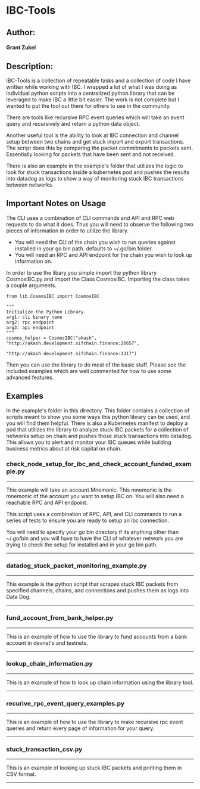 # IBC-Tools
## Author:
#### Grant Zukel

## Description:

IBC-Tools is a collection of repeatable tasks and a collection of code I have written while working with IBC.
I wrapped a lot of what I was doing as individual python scripts into a centralized python library that can be leveraged to make IBC a little bit easier.
The work is not complete but I wanted to put the tool out there for others to use in the community.

There are tools like recursive RPC event queries which will take an event query and recursively and return a python data object.

Another useful tool is the ability to look at IBC connection and channel setup between two chains and get stuck import and export transactions.
The script does this by comparing the packet commitments to packets sent. Essentially looking for packets that have been sent and not received.

There is also an example in the example's folder that utilizes the logic to look for stuck transactions inside a kubernetes pod and pushes the
results into datadog as logs to show a way of monitoring stuck IBC transactions between networks.

## Important Notes on Usage

The CLI uses a combination of CLI commands and API and RPC web requests to do what it does. Thus you will need to observe the following two pieces of information in order to utilize the library.
 * You will need the CLI of the chain you wish to run queries against installed in your go bin path. defaults to ~/.go/bin folder.
 * You will need an RPC and API endpoint for the chain you wish to look up information on.

In order to use the libary you simple import the python library CosmosIBC.py and import the Class CosmosIBC. Importing the class takes a couple arguments.



    from lib.CosmosIBC import CosmosIBC

    """
    Initialize the Python Library.
    arg1: cli binary name
    arg2: rpc endpoint
    arg3: api endpoint
    """
    cosmos_helper = CosmosIBC("akash", "http://akash.development.sifchain.finance:26657",
                              "http://akash.development.sifchain.finance:1317")


Then you can use the library to do most of the basic stuff. Please see the included examples which are well commented for how to use some advanced features.


## Examples

In the example's folder in this directory. This folder contains a collection of scripts meant to show you some ways
this python library can be used, and you will find them helpful. There is also a Kubernetes manifest to deploy a pod that utilizes the library
to analyze stuck IBC packets for a collection of networks setup on chain and pushes those stuck transactions into datadog.
This allows you to alert and monitor your IBC queues while building business metrics about at risk capital on chain.



### check_node_setup_for_ibc_and_check_account_funded_example.py

---

This example will take an account Mnemonic. This mnemonic is the mnemonic of the account you want to setup IBC on. You will also need a reachable RPC and API endpoint.

This script uses a combination of RPC, API, and CLI commands to run a series of tests to ensure you are ready to setup an ibc connection.

You will need to specify your go bin directory if its anything other than ~/.go/bin and you will have to have the CLI of whatever network you are trying to check the setup for installed and in your go bin path.

---


### datadog_stuck_packet_monitoring_example.py

---

This example is the python script that scrapes stuck IBC packets from specified channels, chains, and connections and pushes them as logs into Data Dog.

---




### fund_account_from_bank_helper.py

---

This is an example of how to use the library to fund accounts from a bank account in devnet's and testnets.

---

### lookup_chain_information.py

---

This is an example of how to look up chain information using the library tool.

---

### recurive_rpc_event_query_examples.py

---

This is an example of how to use the library to make recursive rpc event queries and return every page of information for your query.

---


### stuck_transaction_csv.py

---

This is an example of looking up stuck IBC packets and printing them in CSV format.

---
